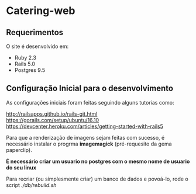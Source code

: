 # Catering-web

## Requerimentos
O site é desenvolvido em:
- Ruby 2.3
- Rails 5.0
- Postgres 9.5


## Configuração Inicial para o desenvolvimento

As configurações iniciais foram feitas seguindo alguns tutorias como:

http://railsapps.github.io/rails-git.html
https://gorails.com/setup/ubuntu/16.10
https://devcenter.heroku.com/articles/getting-started-with-rails5

Para que a renderização de imagens sejam feitas com sucesso, é necessário instalar o progrma **imagemagick** (pré-requesito da gema paperclip).

**É necessário criar um usuario no postgres com o mesmo nome de usuario do seu linux**

Para recriar (ou simplesmente criar) um banco de dados e povoá-lo, rode o script  *./db/rebuild.sh*

<!-- Estou fazendo commits com a instrução: -->
<!-- git push heroku master -->

